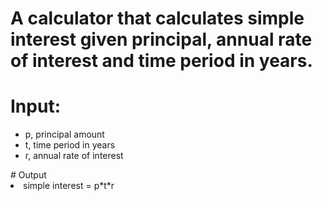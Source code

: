 # A calculator that calculates simple interest given principal, annual rate of interest and time period in years.

# Input:
<ul>
   <li>p, principal amount</li>
   <li>t, time period in years</li>
   <li>r, annual rate of interest</li>
</ul>
# Output
   <li>simple interest = p*t*r</li>
